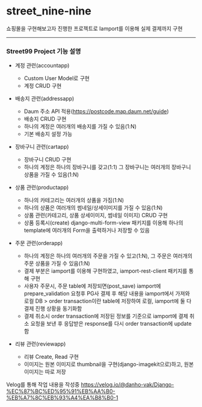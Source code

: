 # street_nine-nine

쇼핑몰을 구현해보고자 진행한 프로젝트로 Iamport를 이용해 실제 결제까지 구현

<hr>

### Street99 Project 기능 설명
  + 계정 관련(accountapp)
    + Custom User Model로 구현
    + 계정 CRUD 구현
    
  + 배송지 관련(addressapp)
    + Daum 주소 API 적용(https://postcode.map.daum.net/guide)
    + 배송지 CRUD 구현
    + 하나의 계정은 여러개의 배송지를 가질 수 있음(1:N)
    + 기본 배송지 설정 가능
    
  + 장바구니 관련(cartapp)
    + 장바구니 CRUD 구현
    + 하나의 계정은 하나의 장바구니를 갖고(1:1) 그 장바구니는 여러개의 장바구니 상품을 가질 수 있음(1:N)
  
  + 상품 관련(productapp)
    + 하나의 카테고리는 여러개의 상품을 가짐(1:N)
    + 하나의 상품은 여러개의 썸네일/상세이미지를 가질 수 있음(1:N)
    + 상품 관련(카테고리, 상품 상세이미지, 썸네일 이미지) CRUD 구현
    + 상품 등록시(create) django-multi-form-view 패키지를 이용해 하나의 template에 여러개의 Form을 출력하거나 저장할 수 있음

  + 주문 관련(orderapp)
    + 하나의 계정은 하나의 여러개의 주문을 가질 수 있고(1:N), 그 주문은 여러개의 주문 상품을 가질 수 있음(1:N)
    + 결제 부분은 iamport를 이용해 구현하였고, iamport-rest-client 패키지를 통해 구현
    + 사용자 주문시, 주문 table에 저장되면(post_save) iamport에 prepare_validation 요청후 PG사 결제 후 해당 내용을 iamport에서 가져와
      로컬 DB > order transaction이란 table에 저장하여 로컬, iamport에 둘 다 결제 진행 상황을 동기화함
    + 결제 취소시 order transaction에 저장된 정보를 기준으로 iamport에 결제 취소 요청을 보낸 후 응답받은 response를 다시 order transaction에
      update함
  
  + 리뷰 관련(reviewapp)
    + 리뷰 Create, Read 구현
    + 이미지는 원본 이미지로 thumbnail을 구현(django-imagekit으로)하고, 원본 이미지는 따로 저장
    

Velog를 통해 작업 내용을 작성중
https://velog.io/@danho-vak/Django-%EC%87%BC%ED%95%91%EB%AA%B0-%EB%A7%8C%EB%93%A4%EA%B8%B0-1
